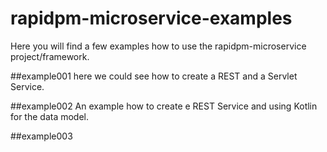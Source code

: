 # rapidpm-microservice-examples

Here you will find a few examples how to use the rapidpm-microservice project/framework.

##example001
here we could see how to create a REST and a Servlet Service.

##example002
An example how to create e REST Service and using Kotlin for the data model.

##example003
